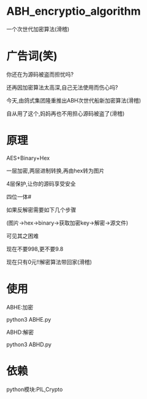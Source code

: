# ABH_encryptio_algorithm
一个次世代加密算法(滑稽)

# 广告词(笑)

你还在为源码被盗而担忧吗?

还再因加密算法太高深,自己无法使用而伤心吗?

今天,由鸽式集团隆重推出ABH次世代船新加密算法(滑稽)

自从用了这个,妈妈再也不用担心源码被盗了(滑稽)

# 原理

AES+Binary+Hex

一层加密,两层进制转换,再由hex转为图片

4层保护,让你的源码享受安全

四位一体#

如果反解密需要如下几个步骤

(图片->hex->binary->获取加密key->解密->源文件)

可见其之困难

现在不要998,更不要9.8

现在只有0元!!解密算法带回家(滑稽)

# 使用

ABHE:加密

python3 ABHE.py

ABHD:解密

python3 ABHD.py

# 依赖
python模块:PIL,Crypto
